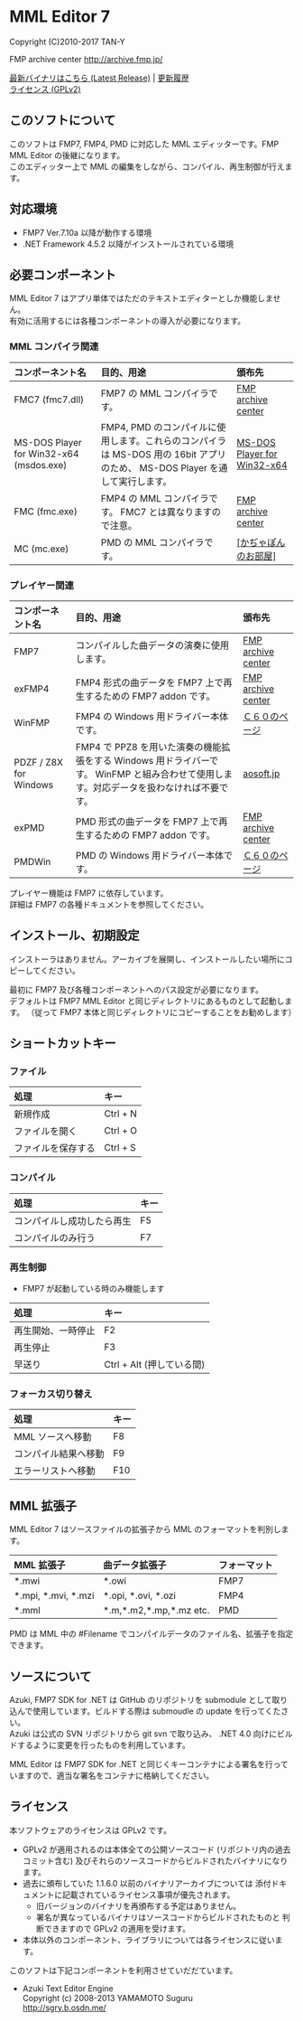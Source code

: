 
MML Editor 7
=====
Copyright (C)2010-2017 TAN-Y

FMP archive center http://archive.fmp.jp/  

[最新バイナリはこちら (Latest Release)](https://github.com/aosoft/FMMLEditor7/releases/latest) | [更新履歴](CHANGELOG.md)  
[ライセンス (GPLv2)](LICENSE.txt)


## このソフトについて

このソフトは FMP7, FMP4, PMD に対応した MML エディッターです。FMP MML Editor の後継になります。  
このエディッター上で MML の編集をしながら、コンパイル、再生制御が行えます。


## 対応環境

* FMP7 Ver.7.10a 以降が動作する環境
* .NET Framework 4.5.2 以降がインストールされている環境

## 必要コンポーネント

MML Editor 7 はアプリ単体ではただのテキストエディターとしか機能しません。  
有効に活用するには各種コンポーネントの導入が必要になります。

### MML コンパイラ関連

| コンポーネント名 | 目的、用途 | 頒布先 |
|:--|:--|:--|
|FMC7 (fmc7.dll)|FMP7 の MML コンパイラです。|[FMP archive center](http://archive.fmp.jp/)|
|MS-DOS Player for Win32-x64 (msdos.exe)|FMP4, PMD のコンパイルに使用します。これらのコンパイラは MS-DOS 用の 16bit アプリのため、 MS-DOS Player を通して実行します。|[MS-DOS Player for Win32-x64](http://takeda-toshiya.my.coocan.jp/msdos/)|
|FMC (fmc.exe)|FMP4 の MML コンパイラです。 FMC7 とは異なりますので注意。|[FMP archive center](http://archive.fmp.jp/)|
|MC (mc.exe)|PMD の MML コンパイラです。|[[かぢゃぽんのお部屋]](http://www5.airnet.ne.jp/kajapon/)

### プレイヤー関連

| コンポーネント名 | 目的、用途 | 頒布先 |
|:--|:--|:--|
|FMP7|コンパイルした曲データの演奏に使用します。|[FMP archive center](http://archive.fmp.jp/)|
|exFMP4|FMP4 形式の曲データを FMP7 上で再生するための FMP7 addon です。|[FMP archive center](http://archive.fmp.jp/)|
|WinFMP|FMP4 の Windows 用ドライバー本体です。|[Ｃ６０のページ](http://c60.la.coocan.jp/)|
|PDZF / Z8X for Windows|FMP4 で PPZ8 を用いた演奏の機能拡張をする Windows 用ドライバーです。 WinFMP と組み合わせて使用します。対応データを扱わなければ不要です。|[aosoft.jp](http://www.aosoft.jp/)|
|exPMD|PMD 形式の曲データを FMP7 上で再生するための FMP7 addon です。|[FMP archive center](http://archive.fmp.jp/)|
|PMDWin|PMD の Windows 用ドライバー本体です。|[Ｃ６０のページ](http://c60.la.coocan.jp/)|

プレイヤー機能は FMP7 に依存しています。  
詳細は FMP7 の各種ドキュメントを参照してください。

## インストール、初期設定

インストーラはありません。アーカイブを展開し、インストールしたい場所にコピーしてください。

最初に FMP7 及び各種コンポーネントへのパス設定が必要になります。  
デフォルトは FMP7 MML Editor と同じディレクトリにあるものとして起動します。 （従って FMP7 本体と同じディレクトリにコピーすることをお勧めします）


## ショートカットキー

### ファイル
| 処理 | キー |
|:--|:--|
| 新規作成 | Ctrl + N |
| ファイルを開く | Ctrl + O |
| ファイルを保存する | Ctrl + S |

### コンパイル
| 処理 | キー |
|:--|:--|
| コンパイルし成功したら再生 | F5 |
| コンパイルのみ行う | F7 |

### 再生制御
* FMP7 が起動している時のみ機能します

| 処理 | キー |
|:--|:--|
| 再生開始、一時停止 | F2 |
| 再生停止 | F3 |
| 早送り | Ctrl + Alt (押している間) |

### フォーカス切り替え
| 処理 | キー |
|:--|:--|
| MML ソースへ移動 | F8 |
| コンパイル結果へ移動 | F9 |
| エラーリストへ移動 | F10 |

## MML 拡張子

MML Editor 7 はソースファイルの拡張子から MML のフォーマットを判別します。

| MML 拡張子 | 曲データ拡張子 | フォーマット |
|:--|:--|:--|
|\*.mwi|\*.owi|FMP7|
|\*.mpi, \*.mvi, \*.mzi|\*.opi, \*.ovi, \*.ozi|FMP4|
|*.mml|\*.m,\*.m2,\*.mp,\*.mz etc.|PMD|

PMD は MML 中の #Filename でコンパイルデータのファイル名、拡張子を指定できます。

## ソースについて

Azuki, FMP7 SDK for .NET は GitHub のリポジトリを submodule として取り込んで使用しています。ビルドする際は submoudle の update を行ってくたさい。  
Azuki は公式の SVN リポジトリから git svn で取り込み、 .NET 4.0 向けにビルドするように変更を行ったものを利用しています。

MML Editor は FMP7 SDK for .NET と同じくキーコンテナによる署名を行っていますので、適当な署名をコンテナに格納してください。

## ライセンス

本ソフトウェアのライセンスは GPLv2 です。

* GPLv2 が適用されるのは本体全ての公開ソースコード (リポジトリ内の過去コミット含む)
  及びそれらのソースコードからビルドされたバイナリになります。
* 過去に頒布していた 1.1.6.0 以前のバイナリアーカイブについては
  添付ドキュメントに記載されているライセンス事項が優先されます。
  * 旧バージョンのバイナリを再頒布する予定はありません。
  * 署名が異なっているバイナリはソースコードからビルドされたものと
    判断できますので GPLv2 の適用を受けます。
* 本体以外のコンポーネント、ライブラリについては各ライセンスに従います。

このソフトは下記コンポーネントを利用させていだだています。

* Azuki Text Editor Engine  
  Copyright (c) 2008-2013 YAMAMOTO Suguru  
  http://sgry.b.osdn.me/
